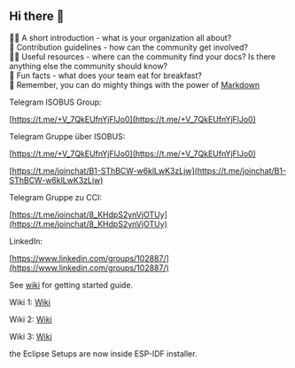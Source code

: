 ## Hi there 👋

🙋‍♀️ A short introduction - what is your organization all about?  
🌈 Contribution guidelines - how can the community get involved?  
👩‍💻 Useful resources - where can the community find your docs? Is there anything else the community should know?  
🍿 Fun facts - what does your team eat for breakfast?  
🧙 Remember, you can do mighty things with the power of [Markdown](https://docs.github.com/github/writing-on-github/getting-started-with-writing-and-formatting-on-github/basic-writing-and-formatting-syntax)

Telegram ISOBUS Group: 

[https://t.me/+V_7QkEUfnYjFlJo0](https://t.me/+V_7QkEUfnYjFlJo0)

Telegram Gruppe über ISOBUS:

[https://t.me/+V_7QkEUfnYjFlJo0](https://t.me/+V_7QkEUfnYjFlJo0)

[https://t.me/joinchat/B1-SThBCW-w6klLwK3zLjw](https://t.me/joinchat/B1-SThBCW-w6klLwK3zLjw)

Telegram Gruppe zu CCI:

[https://t.me/joinchat/8_KHdpS2ynVjOTUy](https://t.me/joinchat/8_KHdpS2ynVjOTUy)

LinkedIn:

[https://www.linkedin.com/groups/102887/](https://www.linkedin.com/groups/102887/)

See [wiki](https://github.com/Meisterschulen-am-Ostbahnhof-Munchen/Install-ISOBUS-Environment/wiki) for getting started guide.

Wiki 1: [Wiki](https://github.com/Meisterschulen-am-Ostbahnhof-Munchen/Install-ISOBUS-Environment/wiki)

Wiki 2: [Wiki](https://github.com/Meisterschulen-am-Ostbahnhof-Munchen/ISOBUS-VT-Objects/wiki)

Wiki 3: [Wiki](https://github.com/Meisterschulen-am-Ostbahnhof-Munchen/ISOBUS-other/wiki)

the Eclipse Setups are now inside ESP-IDF installer.

